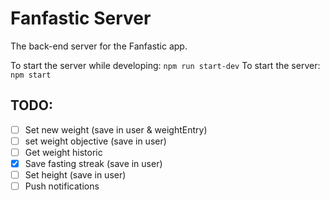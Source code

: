 # Fanfastic Server

The back-end server for the Fanfastic app.

To start the server while developing: `npm run start-dev`
To start the server: `npm start`

## TODO:

-   [ ] Set new weight (save in user & weightEntry)
-   [ ] set weight objective (save in user)
-   [ ] Get weight historic
-   [x] Save fasting streak (save in user)
-   [ ] Set height (save in user)
-   [ ] Push notifications
